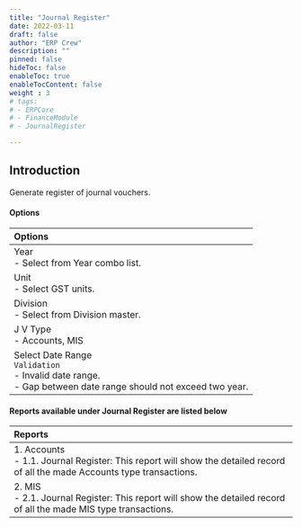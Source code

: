 ```yaml
---
title: "Journal Register"
date: 2022-03-11
draft: false
author: "ERP Crew"
description: ""
pinned: false
hideToc: false
enableToc: true
enableTocContent: false
weight : 3
# tags: 
# - ERPCore 
# - FinanceModule
# - JournalRegister

---
```

## Introduction

Generate register of journal vouchers.

#### Options

|Options|   
  |:------|
  | Year <br> - Select from Year combo list.
  | Unit <br> - Select GST units.
  | Division <br> - Select from Division master.
  | J V Type <br> - Accounts, MIS
  | Select Date Range <br> `Validation`<br> - Invalid date range. <br> - Gap between date range should not exceed two year.


#### Reports available under Journal Register are listed below

|Reports|   
  |:------|
  | 1. Accounts <br> - 1.1. Journal Register: This report will show the detailed record of all the made Accounts type transactions.
  | 2. MIS <br> - 2.1. Journal Register: This report will show the detailed record of all the made MIS type transactions.
